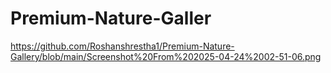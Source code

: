 # Premium-Nature-Galler
https://github.com/Roshanshrestha1/Premium-Nature-Gallery/blob/main/Screenshot%20From%202025-04-24%2002-51-06.png
